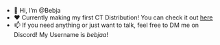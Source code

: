- 👋 Hi, I’m @Bebja
- ❤️ Currently making my first CT Distribution! You can check it out [here](https://wiki.tockdom.com/wiki/Bebja_Kart_Wii)
- 📫 If you need anything or just want to talk, feel free to DM me on Discord! My Username is *bebjaa*!

<!---
Bebja/Bebja is a ✨ special ✨ repository because its `README.md` (this file) appears on your GitHub profile.
You can click the Preview link to take a look at your changes.
--->
